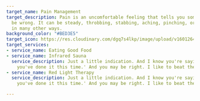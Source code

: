 ```yaml
---
target_name: Pain Management
target_description: Pain is an uncomfortable feeling that tells you something may
  be wrong. It can be steady, throbbing, stabbing, aching, pinching, or described
  in many other ways.
background_color: "#BED3E5"
target_icon: https://res.cloudinary.com/dgq7s4lkp/image/upload/v1601264137/uploads_dev/pain_gjbt5k.png
target_services:
- service_name: Eating Good Food
- service_name: Infrared Sauna
  service_description: Just a little indication. And I know you're saying, 'Oh Bob,
    you've done it this time.' And you may be right. I like to beat the brush.
- service_name: Red Light Therapy
  service_description: Just a little indication. And I know you're saying, 'Oh Bob,
    you've done it this time.' And you may be right. I like to beat the brush.

---
```

